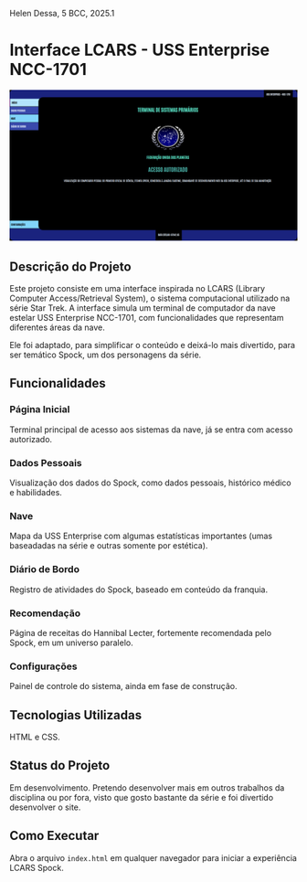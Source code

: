 Helen Dessa, 5 BCC, 2025.1

# Interface LCARS - USS Enterprise NCC-1701

![LCARS Interface](../helen-dessa/images/tela-inicial.png)

## Descrição do Projeto

Este projeto consiste em uma interface inspirada no LCARS (Library Computer Access/Retrieval System), o sistema computacional utilizado na série Star Trek. A interface simula um terminal de computador da nave estelar USS Enterprise NCC-1701, com funcionalidades que representam diferentes áreas da nave.

Ele foi adaptado, para simplificar o conteúdo e deixá-lo mais divertido, para ser temático Spock, um dos personagens da série.

## Funcionalidades

### Página Inicial
Terminal principal de acesso aos sistemas da nave, já se entra com acesso autorizado.

### Dados Pessoais
Visualização dos dados do Spock, como dados pessoais, histórico médico e habilidades.

### Nave
Mapa da USS Enterprise com algumas estatísticas importantes (umas baseadadas na série e outras somente por estética).

### Diário de Bordo
Registro de atividades do Spock, baseado em conteúdo da franquia.

### Recomendação
Página de receitas do Hannibal Lecter, fortemente recomendada pelo Spock, em um universo paralelo.

### Configurações
Painel de controle do sistema, ainda em fase de construção.

## Tecnologias Utilizadas

HTML e CSS.

## Status do Projeto

Em desenvolvimento. Pretendo desenvolver mais em outros trabalhos da disciplina ou por fora, visto que gosto bastante da série 
e foi divertido desenvolver o site.

## Como Executar

Abra o arquivo `index.html` em qualquer navegador para iniciar a experiência LCARS Spock.
